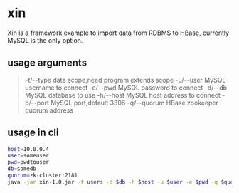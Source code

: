 # xin
Xin is a framework example to import data from RDBMS to HBase, currently MySQL is the only option.

## usage arguments

> -t/--type    data scope,need program extends scope
> -u/--user    MySQL username to connect
> -e/--pwd     MySQL password to connect
> -d/--db      MySQL database to use
> -h/--host    MySQL host address to connect
> -p/--port    MySQL port,default 3306
> -q/--quorum  HBase zookeeper quorum address

## usage in cli
```sh
host=10.0.0.4
user=someuser
pwd=pwdtouser
db=somedb
quorum=zk-cluster:2181
java -jar xin-1.0.jar -t users -d $db -h $host -u $user -e $pwd -q $quorum
```
